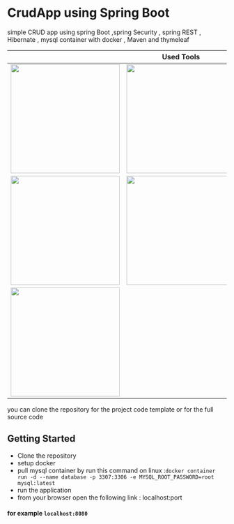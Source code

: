# CrudApp using Spring Boot
simple CRUD app using spring Boot ,spring Security , spring REST ,  Hibernate , mysql container with docker , Maven and thymeleaf

|  | Used Tools |  |
| :---         |     :---:      |          ---: |
| <img src="https://fiverr-res.cloudinary.com/images/q_auto,f_auto/gigs/125559082/original/81d983274518ddd915c289aaae7a1094c8d5544b/develop-rest-api-in-java-spring-boot-and-deploy.jpg" width="250" height="250">   | <img src="https://i.morioh.com/200628/e3d17c5f.jpg" width="250" height="250">     | <img src="https://design.jboss.org/hibernate/logo/final/hibernate_logo_whitebkg_stacked_256px.png" width="250" height="250">    |
| <img src="https://cdn.iconscout.com/icon/free/png-256/mysql-6-226028.png" width="250" height="250">     | <img src="https://logodix.com/logo/699172.png" width="250" height="250">       | <img src="https://www.thymeleaf.org/images/thymeleaf.png" width="250" height="250">      |
| <img src="https://miro.medium.com/max/336/0*yij2e7gB0x438hKT.png" width="250" height="250">     | <!--item2 --> | <!--item3 -->  |


you can clone the repository for the project code template or for the full source code

## Getting Started
* Clone the repository
* setup docker
* pull mysql container by run this command on linux :`docker container run -d --name database -p 3307:3306 -e MYSQL_ROOT_PASSWORD=root mysql:latest`
* run the application
* from your browser open the following link : localhost:port
#### for example `localhost:8080`
